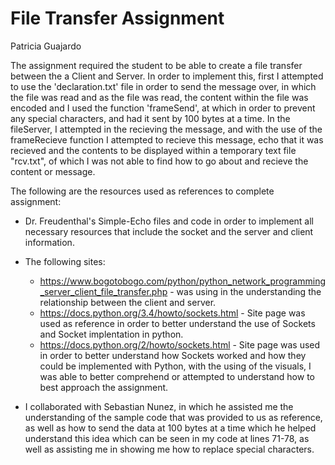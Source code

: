 # File Transfer Assignment
Patricia Guajardo

The assignment required the student to be able to create a file transfer between the a Client and Server. In order to implement this, first I attempted to use the 'declaration.txt' file in order to send the message over, in which the file was read and as the file was read, the content within the file was encoded and I used the function 'frameSend', at which in order to prevent any special characters, and had it sent by 100 bytes at a time. In the fileServer, I attempted in the recieving the message, and with the use of the frameRecieve function I attempted to recieve this message, echo that it was recieved and the contents to be displayed within a temporary text file "rcv.txt", of which I was not able to find how to go about and recieve the content or message.

The following are the resources used as references to complete assignment:

* Dr. Freudenthal's Simple-Echo files and code in order to implement all necessary resources that include the socket and the server and client information.
* The following sites:
    * https://www.bogotobogo.com/python/python_network_programming_server_client_file_transfer.php - was using in the understanding the relationship between the client and server.
    * https://docs.python.org/3.4/howto/sockets.html - Site page was used as reference in order to better understand the use of Sockets and Socket implentation in python.
    * https://docs.python.org/2/howto/sockets.html - Site page was used in order to better understand how Sockets worked and how they could be implemented with Python, with the using of the visuals, I was able to better comprehend or attempted to understand how to best approach the assignment.
    
* I collaborated with Sebastian Nunez, in which he assisted me the understanding of the sample code that was provided to us as reference, as well as how to send the data at 100 bytes at a time which he helped understand this idea which can be seen in my code at lines 71-78, as well as assisting me in showing me how to replace special characters.



